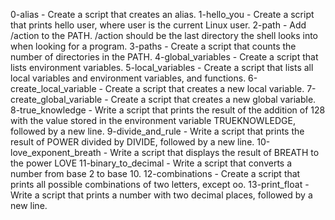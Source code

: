 0-alias - Create a script that creates an alias.
1-hello_you - Create a script that prints hello user, where user is the current Linux user.
2-path - Add /action to the PATH. /action should be the last directory the shell looks into when looking for a program.
3-paths - Create a script that counts the number of directories in the PATH.
4-global_variables - Create a script that lists environment variables.
5-local_variables - Create a script that lists all local variables and environment variables, and functions.
6-create_local_variable - Create a script that creates a new local variable.
7-create_global_variable - Create a script that creates a new global variable.
8-true_knowledge - Write a script that prints the result of the addition of 128 with the value stored in the environment variable TRUEKNOWLEDGE, followed by a new line.
9-divide_and_rule - Write a script that prints the result of POWER divided by DIVIDE, followed by a new line.
10-love_exponent_breath - Write a script that displays the result of BREATH to the power LOVE
11-binary_to_decimal - Write a script that converts a number from base 2 to base 10.
12-combinations - Create a script that prints all possible combinations of two letters, except oo.
13-print_float - Write a script that prints a number with two decimal places, followed by a new line.

